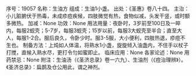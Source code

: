 序号：19057
名称：生油方
组成：生油1小盏。
出处：《圣惠》卷八十四。
主治：小儿脏腑伏于热毒，未成疹痘疾候，四肢微觉有热，食物似减，头发干竖，或时额多微热。
加减：None
功效：None
用法用量：夜卧时，3岁前至100日及一晬内，每服2蚬壳；5-7岁，每服3蚬壳；15岁以前，每服3大蚬壳至半合；直至大人，每服1-2合。服后良久，令卧少时。服3-5服，大小便利，四肢热退，疹痘不生也。
制备方法：上炖如人体温，将熟水1小盏，旋旋倾入油盏内，不住手以杖子打搅，直候入熟水尽，更打令匀如蜜即止。
临床应用：None
各家论述：None
用药禁忌：None
附注：生油汤（《圣济总录》卷一六九）、生油剂（《痘治理辨》）。《圣济总录》：扁鹊及仓公用此，谓之神剂。
